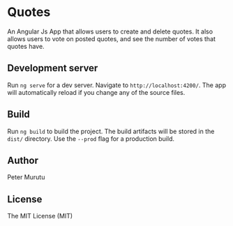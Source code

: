 # Quotes

An Angular Js App that allows users to create and delete quotes. It also allows users to vote on posted quotes, and see the number of votes that quotes have.

## Development server

Run `ng serve` for a dev server. Navigate to `http://localhost:4200/`. The app will automatically reload if you change any of the source files.

## Build

Run `ng build` to build the project. The build artifacts will be stored in the `dist/` directory. Use the `--prod` flag for a production build.

## Author
Peter Murutu

## License
The MIT License (MIT)